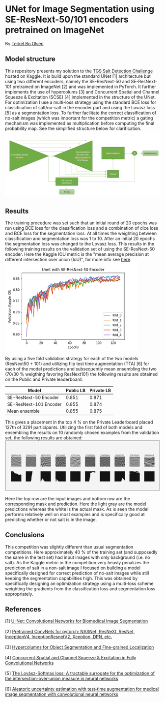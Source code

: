 # UNet for Image Segmentation using SE-ResNext-50/101 encoders pretrained on ImageNet 
By [Terkel Bo Olsen](https://www.linkedin.com/in/olsent0/)

## Model structure
This repository presents my solution to the [TGS Salt Detection Challenge](https://www.kaggle.com/c/tgs-salt-identification-challenge) hosted on Kaggle. It is build upon the standard UNet [1] architecture but using two different encoders, namely the SE-ResNext-50 and SE-ResNext-101 pretrained on ImageNet [2] and was implemented in PyTorch. It further implements the use of hypercolums [3] and Concurrent Spatial and Channel Squeeze & Excitation (SCSE) [4] implemented in the structure of the UNet. For optimization I use a multi-loss strategy using the standard BCE loss for classification of salt/no-salt in the encoder part and using the Lovasz loss [5] as a segmentation loss. To further facilitate the correct classification of no-salt images (which was important for the competition metric) a gating mechanism was implemented as multiplication before computing the final probability map. See the simplified structure below for clarification.
<img src='./model_structure.PNG' />

## Results
The training procedure was set such that an initial round of 20 epochs was run using BCE loss for the classification loss and a combination of dice loss and BCE loss for the segmentation loss. At all times the weighting between classification and segmentation loss was 1 to 10. After an initial 20 epochs the segmentation loss was changed to the Lovasz loss. This results in the following training results on the validation set of using the SE-ResNext-50 encoder. Here the Kaggle IOU metric is the "mean average precision at different intersection over union (IoU)", for more info see [here](https://www.kaggle.com/c/tgs-salt-identification-challenge#evaluation).
<img src='./Example_training_resnext50.png' />

By using a five fold validation strategy for each of the two models (ResNext50 + 101) and utilizing flip test time augmentation (TTA) [6] for each of the model predictions and subsequently mean ensembling the two (70/30 % weigthing favoring ResNext101) the following results are obtained on the Public and Private leaderboard.

| Model                  | Public LB | Private LB |
|------------------------|-----------|------------|
| SE-ResNext-50 Encoder  | 0.851     | 0.871      |
| SE-ResNext-101 Encoder | 0.855     | 0.874      |
| Mean ensemble          | 0.855     | 0.875      |

This gives a placement in the top 4 % on the Private Leaderboard placed 127th of 3291 participants.
Utilizing the first fold of both models and ensembling the results on 10 randomly chosen examples from the validation set, the following results are obtained:
<img src='./collage_fold_0_background.PNG' />

Here the top row are the input images and bottom row are the corresponding mask and prediction. Here the light gray are the model predictions whereas the white is the actual mask. As is seen the model performs relatively well on most examples and is specifically good at predicting whether or not salt is in the image.

## Conclusions
This competition was slightly different than usual segmentation competitions. Here approximately 40 % of the training set (and supposedly the same in the test set) had input images with only background (i.e. no salt). As the Kaggle metric in the competition very heavly penalizes the prediction of salt in a non-salt image I focused on building a model specifically designed for correct prediction of no-salt images while still keeping the segmentation capabilities high. This was obtained by specifically designing an optimization strategy using a multi-loss scheme weighting the gradients from the classification loss and segmentation loss appropriately. 

## References
[1] [U-Net: Convolutional Networks for Biomedical Image Segmentation](https://arxiv.org/pdf/1505.04597.pdf) <br/><br/>
[2] [Pretrained ConvNets for pytorch: NASNet, ResNeXt, ResNet, InceptionV4, InceptionResnetV2, Xception, DPN, etc.](https://github.com/Cadene/pretrained-models.pytorch) <br/><br/>
[3] [Hypercolumns for Object Segmentation and Fine-grained Localization](https://arxiv.org/pdf/1411.5752.pdf) <br/><br/>
[4] [Concurrent Spatial and Channel Squeeze & Excitation in Fully Convolutional Networks](https://arxiv.org/pdf/1803.02579.pdf) <br/><br/>
[5] [The Lovász-Softmax loss: A tractable surrogate for the optimization of the intersection-over-union measure in neural networks](https://arxiv.org/pdf/1705.08790.pdf) <br/><br/>
[6] [Aleatoric uncertainty estimation with test-time augmentation for medical image segmentation with convolutional neural networks](https://arxiv.org/abs/1807.07356.pdf)<br/><br/>
